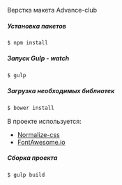 Верстка макета Advance-club

##### Установка пакетов
```sh
$ npm install
```

##### Запуск Gulp - watch
```sh
$ gulp
```

##### Загрузка необходимых библиотек
```sh
$ bower install
```

В проекте используется:
 - [Normalize-css](https://necolas.github.io/normalize.css/)
 - [FontAwesome.io](http://fontawesome.io/)
 
##### Сборка проекта
```sh
$ gulp build
```
